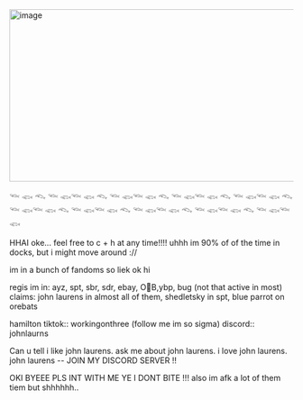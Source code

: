 <img width="881" height="306" alt="image" src="https://github.com/user-attachments/assets/c1d2319b-25f7-4c19-b28b-8b0f80cd3f57" />

𓆝 𓆟 𓆞 𓆝 𓆟𓆝 𓆟 𓆞 𓆝 𓆟𓆝 𓆟 𓆞 𓆝 𓆟𓆝 𓆟 𓆞 𓆝 𓆟𓆝 𓆟 𓆞 𓆝 𓆟𓆝 𓆟 𓆞 𓆝 𓆟𓆝 𓆟 𓆞 𓆝 𓆟𓆝 𓆟 𓆞 𓆝 𓆟𓆝 𓆟 𓆞 𓆝 𓆟𓆝 𓆟 

HHAI oke... feel free to c + h at any time!!!! uhhh im 90% of of the time in docks, but i might move around ://

im in a bunch of fandoms so liek ok hi

regis im in: ayz, spt, sbr, sdr, ebay, O🦇B,ybp, bug (not that active in most) claims: john laurens in almost all of them, shedletsky in spt, blue parrot on orebats

hamilton tiktok:: workingonthree (follow me im so sigma) discord:: johnlaurns

Can u tell i like john laurens. ask me about john laurens. i love john laurens. john laurens
-- JOIN MY DISCORD SERVER !!

OKI BYEEE PLS INT WITH ME YE I DONT BITE !!! also im afk a lot of them tiem but shhhhhh..
